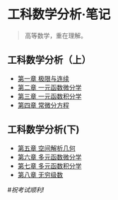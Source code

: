 # 工科数学分析·笔记

> 高等数学，重在理解。

## 工科数学分析（上）

+ [第一章 极限与连续](chapter1.html)
+ [第二章 一元函数微分学](chapter2.html)
+ [第三章 一元函数积分学](chapter3.html)
+ [第四章 常微分方程](chapter4.html)

## 工科数学分析(下)

+ [第五章 空间解析几何](chapter5.html)
+ [第六章 多元函数微分学](chapter6.html)
+ [第七章 多元函数积分学](chapter7.html)
+ [第八章 无穷级数](chapter8.html)

*#祝考试顺利!*
